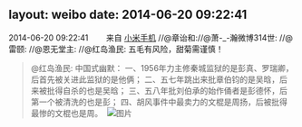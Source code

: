 layout: weibo
date: 2014-06-20 09:22:41
---
<meta name="referrer" content="no-referrer" />

2014-06-20 09:22:41  &nbsp;&nbsp;&nbsp;&nbsp;&nbsp;&nbsp; 来自 <a href="http://app.weibo.com/t/feed/22zMnn" rel="nofollow">小米手机</a>
//@章诒和://@萧-_-瀚微博314世: //@雷颐: //@恩无堂主: //@红岛渔民: 五毛有风险，甜菊需谨慎！
>  @红岛渔民: 中国式幽默： 一、1956年力主修秦城监狱的是彭真、罗瑞卿，后首先被关进此监狱的是他俩； 二、五七年跳出来批章伯钧的是吴晗，后来被批得自杀的也是吴晗； 三、五八年批刘伯承的始作俑者是彭德怀，后第一个被清洗的也是彭； 四、胡风事件中最卖力的文棍是周扬，后被批得最惨的文棍也是周。 ​​​
>  ![图片](https://ww1.sinaimg.cn/large/703961a9tw1ehjgm4qponj20c7081t97.jpg)
